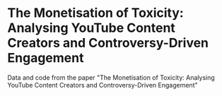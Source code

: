 # The Monetisation of Toxicity: Analysing YouTube Content Creators and Controversy-Driven Engagement

Data and code from the paper "The Monetisation of Toxicity: Analysing YouTube Content Creators and Controversy-Driven Engagement"
